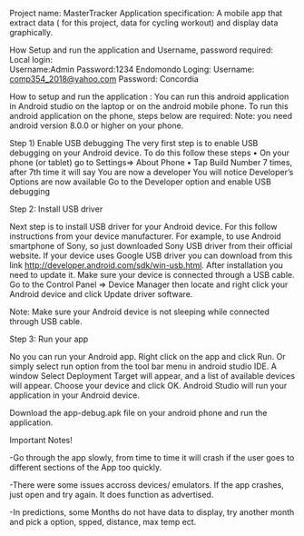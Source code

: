 Project name: MasterTracker
Application specification: A mobile app that extract data  ( for this project, data for cycling workout) and display data graphically.

How Setup and run the application and Username, password required:
Local login:  
Username:Admin
Password:1234
Endomondo Loging: 
Username: comp354_2018@yahoo.com
Password: Concordia

How to setup and run the application :
You can run this android application in Android studio on the laptop or on the android mobile phone.
To run this android application on the phone, steps below are required:
Note: you need android version 8.0.0 or higher on your phone.

Step 1) Enable USB debugging 
The very first step is to enable USB debugging on your Android device. To do this follow these steps
•	On your phone (or tablet) go to Settings=> About Phone
•	Tap Build Number 7 times, after 7th time it will say You are now a developer
You will notice Developer’s Options are now available
Go to the Developer option and enable USB debugging

Step 2: Install USB driver 

Next step is to install USB driver for your Android device. For this follow instructions from your device manufacturer. For example, to use Android smartphone of Sony, so  just downloaded Sony   USB driver from their official website. If your device uses Google USB driver you can download from this link http://developer.android.com/sdk/win-usb.html. After installation you need to update it. Make sure your device is connected through a USB cable.
 Go to the Control Panel => Device Manager then locate and right click your Android device and click Update driver software. 
 
Note: Make sure your Android device is not sleeping while connected through USB cable.

Step 3: Run your app 

No you can run your Android app. Right click on the app and click Run. Or simply select run option from the tool bar menu in android studio IDE.
A window Select Deployment Target will appear, and a list of available devices will appear. Choose your device and click OK. Android Studio will run your application in your Android device.

Download the app-debug.apk file on your android phone and run the application.

Important Notes!

-Go through the app slowly, from time to time it will crash if the user goes to different sections of the App too quickly.

-There were some issues accross devices/ emulators. If the app crashes, just open and try again. It does function as advertised.

-In predictions, some Months do not have data to display, try another month and pick a option, spped, distance, max temp ect.

